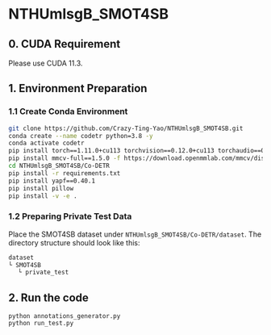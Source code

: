 # NTHUmlsgB_SMOT4SB

## 0. CUDA Requirement
Please use CUDA 11.3.

## 1. Environment Preparation
### 1.1 Create Conda Environment
```bash
git clone https://github.com/Crazy-Ting-Yao/NTHUmlsgB_SMOT4SB.git
conda create --name codetr python=3.8 -y
conda activate codetr
pip install torch==1.11.0+cu113 torchvision==0.12.0+cu113 torchaudio==0.11.0 --extra-index-url https://download.pytorch.org/whl/cu113 
pip install mmcv-full==1.5.0 -f https://download.openmmlab.com/mmcv/dist/cu113/torch1.11.0/index.html
cd NTHUmlsgB_SMOT4SB/Co-DETR
pip install -r requirements.txt
pip install yapf==0.40.1
pip install pillow
pip install -v -e .
```

### 1.2 Preparing Private Test Data
Place the SMOT4SB dataset under `NTHUmlsgB_SMOT4SB/Co-DETR/dataset`. The directory structure should look like this:

```bash
dataset
└ SMOT4SB
　 └ private_test
```

## 2. Run the code

```
python annotations_generator.py
python run_test.py
```